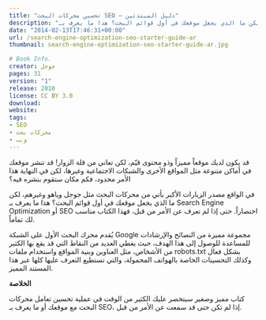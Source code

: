 ```yaml
---
title: "تحسين محركات البحث SEO – دليل المبتدئين"
description: "مصدر الزيارات الأكبر يأتي من محركات البحث مثل جوجل وياهو وغيرهم، لكن ما الذي يجعل موقعك في أول قوائم البحث؟ هذا ما يعرف بـ Search Engine Optimization أو SEO اختصاراً."
date: "2014-02-13T17:46:31+00:00"
url: /search-engine-optimization-seo-starter-guide-ar
thumbnail: search-engine-optimization-seo-starter-guide-ar.jpg

# Book Info.
creator: جوجل
pages: 31
version: "1"
release: 2010
license: CC BY 3.0
download:
website:
tags:
- SEO
- محركات بحث
- ويب
---
```


قد يكون لديك موقعاً مميزاً وذو محتوى قيّم، لكن تعاني من قلة الزوار! قد تنشر موقعك في أماكن متنوعة مثل المواقع الأخرى والشبكات الاجتماعية وغيرها، لكن في النهاية هذا الأمر محدود، فكم مكان ستقوم بنشره فيه؟

في الواقع مصدر الزيارات الأكبر يأتي من محركات البحث مثل جوجل وياهو وغيرهم، لكن ما الذي يجعل موقعك في أول قوائم البحث؟ هذا ما يعرف بـ Search Engine Optimization أو SEO اختصاراً. حتى إذا لم تعرف عن الأمر من قبل، فهذا الكتاب مناسب لك تماماً.

يُقدم محرك البحث الأول على الشبكة Google مجموعة مميزة من النصائح والإرشادات للمساعدة للوصول إلى هذا الهدف، حيث يغطي العديد من النقاط التي قد يقع بها الكثير من الأشخاص، مثل العناوين وبنية المواقع واستخدام ملفات robots.txt بشكل فعال وكذلك التحسينات الخاصة بالهواتف المحمولة، والتي تستطيع التعرف عليها كلها عبر هذا المستند المميز.

**الخلاصة**

كتاب مميز وصغير سيتخصر عليك الكثير من الوقت في عملية تحسين تعامل محركات البحث مع موقعك أو ما يعرف بـ SEO، إذا لم تكن حتى قد سمعت عن الأمر من قبل.